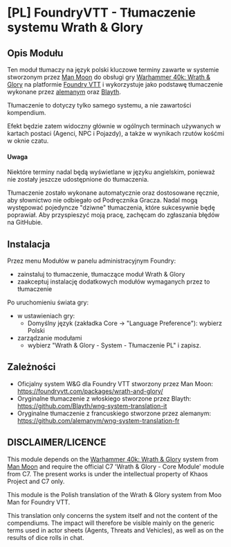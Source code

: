 # [PL] FoundryVTT - Tłumaczenie systemu Wrath & Glory

## Opis Modułu
Ten moduł tłumaczy na język polski kluczowe terminy zawarte w systemie stworzonym przez [Man Moon](https://github.com/moo-man) do obsługi gry [Warhammer 40k: Wrath & Glory](https://cubicle7games.com/warhammer-40k-wrath-and-glory-rpgs) na platformie [Foundry VTT](https://foundryvtt.com/) i wykorzystuje jako podstawę tłumaczenie wykonane przez [alemanym](https://github.com/alemanym/wng-system-translation-fr) oraz [Blayth](https://github.com/Blayth/wng-system-translation-it).

Tłumaczenie to dotyczy tylko samego systemu, a nie zawartości kompendium.

Efekt będzie zatem widoczny głównie w ogólnych terminach używanych w kartach postaci (Agenci, NPC i Pojazdy), a także w wynikach rzutów kośćmi w oknie czatu.

#### Uwaga
Niektóre terminy nadal będą wyświetlane w języku angielskim, ponieważ nie zostały jeszcze udostępnione do tłumaczenia.

Tłumaczenie zostało wykonane automatycznie oraz dostosowane ręcznie, aby słownictwo nie odbiegało od Podręcznika Gracza. Nadal mogą występować pojedyncze "dziwne" tłumaczenia, które sukcesywnie będę poprawiał. Aby przyspieszyć moją pracę, zachęcam do zgłaszania błędów na GitHubie.

## Instalacja
Przez menu Modułów w panelu administracyjnym Foundry:
- zainstaluj to tłumaczenie, tłumaczące moduł Wrath & Glory
- zaakceptuj instalację dodatkowych modułów wymaganych przez to tłumaczenie

Po uruchomieniu świata gry:
- w ustawieniach gry:
  - Domyślny język (zakładka Core -> "Language Preference"): wybierz Polski
- zarządzanie modułami
  - wybierz "Wrath & Glory - System - Tłumaczenie PL" i zapisz.

## Zależności
- Oficjalny system W&G dla Foundry VTT stworzony przez Man Moon: https://foundryvtt.com/packages/wrath-and-glory/
- Oryginalne tłumaczenie z włoskiego stworzone przez Blayth: https://github.com/Blayth/wng-system-translation-it
- Oryginalne tłumaczenie z francuskiego stworzone przez alemanym: https://github.com/alemanym/wng-system-translation-fr

## DISCLAIMER/LICENCE
This module depends on the [Warhammer 40k: Wrath & Glory](https://foundryvtt.com/packages/wrath-and-glory/) system from [Man Moon](https://github.com/moo-man) and require the official C7 'Wrath & Glory - Core Module' module from C7. The present works is under the intellectual property of Khaos Project and C7 only.

This module is the Polish translation of the Wrath & Glory system from Moo Man for Foundry VTT.

This translation only concerns the system itself and not the content of the compendiums.
The impact will therefore be visible mainly on the generic terms used in actor sheets (Agents, Threats and Vehicles), as well as on the results of dice rolls in chat.
